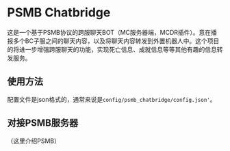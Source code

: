 # PSMB Chatbridge

这是一个基于PSMB协议的跨服聊天BOT（MC服务器端，MCDR插件）。意在播报多个BC子服之间的聊天内容，以及将聊天内容转发到外置机器人中。这个项目的将进一步增强跨服聊天的功能，实现死亡信息、成就信息等等其他有趣的信息转发服务。


## 使用方法

配置文件是json格式的，通常来说是`config/psmb_chatbridge/config.json'`。


## 对接PSMB服务器

（这里介绍PSMB）



